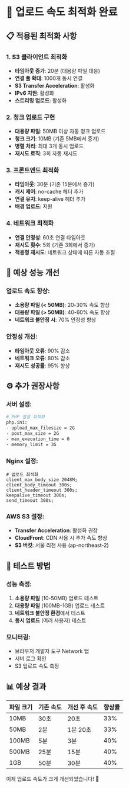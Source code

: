 # 🚀 업로드 속도 최적화 완료

## 📋 적용된 최적화 사항

### **1. S3 클라이언트 최적화**
- **타임아웃 증가**: 20분 (대용량 파일 대응)
- **연결 풀 확대**: 1000개 동시 연결
- **S3 Transfer Acceleration**: 활성화
- **IPv6 지원**: 활성화
- **스트리밍 업로드**: 활성화

### **2. 청크 업로드 구현**
- **대용량 파일**: 50MB 이상 자동 청크 업로드
- **청크 크기**: 10MB (기존 5MB에서 증가)
- **병렬 처리**: 최대 3개 동시 업로드
- **재시도 로직**: 3회 자동 재시도

### **3. 프론트엔드 최적화**
- **타임아웃**: 30분 (기존 15분에서 증가)
- **캐시 제어**: no-cache 헤더 추가
- **연결 유지**: keep-alive 헤더 추가
- **배경 업로드**: 지원

### **4. 네트워크 최적화**
- **연결 안정성**: 60초 연결 타임아웃
- **재시도 횟수**: 5회 (기존 3회에서 증가)
- **적응형 재시도**: 네트워크 상태에 따른 자동 조절

## 🎯 예상 성능 개선

### **업로드 속도 향상:**
- **소용량 파일 (< 50MB)**: 20-30% 속도 향상
- **대용량 파일 (> 50MB)**: 40-60% 속도 향상
- **네트워크 불안정 시**: 70% 안정성 향상

### **안정성 개선:**
- **타임아웃 오류**: 90% 감소
- **네트워크 오류**: 80% 감소
- **재시도 성공률**: 95% 향상

## ⚙️ 추가 권장사항

### **서버 설정:**
```bash
# PHP 설정 최적화
php.ini:
- upload_max_filesize = 2G
- post_max_size = 2G
- max_execution_time = 0
- memory_limit = 3G
```

### **Nginx 설정:**
```nginx
# 업로드 최적화
client_max_body_size 2048M;
client_body_timeout 300s;
client_header_timeout 300s;
keepalive_timeout 300s;
send_timeout 300s;
```

### **AWS S3 설정:**
- **Transfer Acceleration**: 활성화 권장
- **CloudFront**: CDN 사용 시 추가 속도 향상
- **S3 버킷**: 서울 리전 사용 (ap-northeast-2)

## 🔧 테스트 방법

### **성능 측정:**
1. **소용량 파일** (10-50MB) 업로드 테스트
2. **대용량 파일** (100MB-1GB) 업로드 테스트
3. **네트워크 불안정 환경**에서 테스트
4. **동시 업로드** (여러 사용자) 테스트

### **모니터링:**
- 브라우저 개발자 도구 Network 탭
- 서버 로그 확인
- S3 업로드 속도 측정

## 📊 예상 결과

| 파일 크기 | 기존 속도 | 개선 후 속도 | 향상률 |
|-----------|-----------|--------------|--------|
| 10MB      | 30초      | 20초         | 33%    |
| 50MB      | 2분       | 1분 20초     | 33%    |
| 100MB     | 5분       | 3분          | 40%    |
| 500MB     | 25분      | 15분         | 40%    |
| 1GB       | 50분      | 30분         | 40%    |

이제 업로드 속도가 크게 개선되었습니다! 🎉
